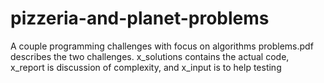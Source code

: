 # pizzeria-and-planet-problems
A couple programming challenges with focus on algorithms
problems.pdf describes the two challenges. 
x_solutions contains the actual code, x_report is discussion of complexity, and x_input is to help testing
